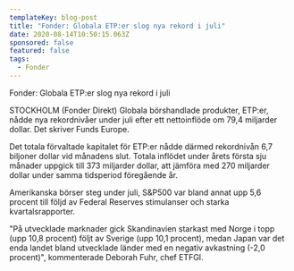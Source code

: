 ```yaml
---
templateKey: blog-post
title: "Fonder: Globala ETP:er slog nya rekord i juli"
date: 2020-08-14T10:50:15.063Z
sponsored: false
featured: false
tags:
  - Fonder
---
```

Fonder: Globala ETP:er slog nya rekord i juli

STOCKHOLM (Fonder Direkt) Globala börshandlade produkter, ETP:er, nådde nya rekordnivåer under juli efter ett nettoinflöde om 79,4 miljarder dollar. Det skriver Funds Europe.

Det totala förvaltade kapitalet för ETP:er nådde därmed rekordnivån 6,7 biljoner dollar vid månadens slut. Totala inflödet under årets första sju månader uppgick till 373 miljarder dollar, att jämföra med 270 miljarder dollar under samma tidsperiod föregående år.

Amerikanska börser steg under juli, S&P500 var bland annat upp 5,6 procent till följd av Federal Reserves stimulanser och starka kvartalsrapporter.

"På utvecklade marknader gick Skandinavien starkast med Norge i topp (upp 10,8 procent) följt av Sverige (upp 10,1 procent), medan Japan var det enda landet bland utvecklade länder med en negativ avkastning (-2,0 procent)", kommenterade Deborah Fuhr, chef ETFGI.